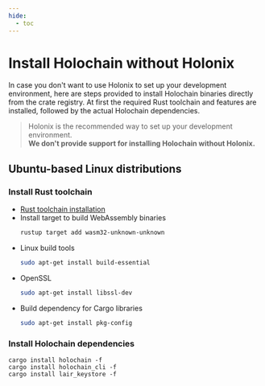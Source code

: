```yaml
---
hide:
  - toc
---
```


# Install Holochain without Holonix

In case you don't want to use Holonix to set up your development environment, here are steps provided to install Holochain binaries directly
from the crate registry. At first the required Rust toolchain and features are installed, followed by the actual Holochain dependencies.

> Holonix is the recommended way to set up your development environment.  
**We don't provide support for installing Holochain without Holonix.**

## Ubuntu-based Linux distributions

### Install Rust toolchain

* [Rust toolchain installation](https://www.rust-lang.org/tools/install)
* Install target to build WebAssembly binaries
    ```bash
    rustup target add wasm32-unknown-unknown
    ```
* Linux build tools
    ```bash
    sudo apt-get install build-essential
    ```
* OpenSSL
    ```bash
    sudo apt-get install libssl-dev
    ```
* Build dependency for Cargo libraries
    ```bash
    sudo apt-get install pkg-config
    ```

### Install Holochain dependencies

```
cargo install holochain -f
cargo install holochain_cli -f
cargo install lair_keystore -f
```
